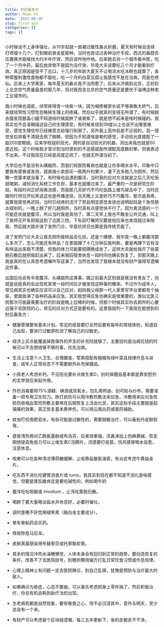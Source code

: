```yaml
---
title: 肘后备急方
author: Miao Yu
date: '2021-09-26'
slug: first-aid
categories: []
tags: []
---
```

小时候谈不上身体强壮，从10岁起就一直被过敏性鼻炎折磨，夏天有时候会连续打喷嚏十几个，打到眼前冒金星那种。当时也尝试过各种治疗手段，西式的鼻腔负压置换术能维持大约半年疗效，然后该咋地咋地。后来跑去另一个城市看中医，吃了一个月中药，最后放弃倒不是因为没疗效，毕竟大夫说要吃三个月才能看到疗效。真正原因是受不了忌口，十几岁的年龄大夏天不让喝凉水吃冰糕也就算了，各种荤腥刺激性食物都不能吃，吃一个月的白菜豆腐让我感觉不是在治病，而是在修仙。后来上大学离家，每年夏天的鼻炎竟不治而愈了。后来从济南到北京，正好赶上北京空气质量最差的那几年，但对我而言北京的空气质量还是要优于淄博这种老工业城市的。

我小时候也调皮，经常摔得青一块紫一块，因为喊疼被家长说不够勇敢太娇气，后来就经常性习惯性忽略掉生理上的疼痛，然后似乎就真的变得无所谓了。有时候脱衣服发现膝盖小腿不知道啥时候就肿了或者紫了，就是想不起来是啥时候碰的。我其实也不会准确描述自己的生理感受，有时候发烧到39度以上也说不出哪里难受，感觉生理信号已经被意志给强行削弱了。另外我上高中前是不近视的，高一感觉坐后排看不清就去佩了眼睛，但因为不知道啥是晕的感觉，手动验光直接配了一副200度眼镜。后来学校组织验光，用的是自动验光的机器，测出来我也就是50度近视。这个时候我才意识到当时感到的不适感就是所谓配高度数的晕，但我表述不出来。不过我现在已经是高度近视了，也就无所谓当初了。

大学后也不是没有头痛脑热，而我们校医院看病也就是让你多喝水水平。印象中只要我有感冒或发烧，就直接小卖部买一瓶两升的果汁，灌下去多跑几次厕所，然后睡一觉基本就没事了。有时候也会遇到腹泻，当时我的应对方法就是之后几天吃饭就喝粥，减轻消化系统工作负担，基本也就缓过来了。最严重的一次是研究生阶段，有段时间正好闹禽流感，而我那几天好巧不巧吃饭路上被鸟屎击中了，当时还跟同行师兄开玩笑说这也是传播途径。当天晚上又是好巧不巧腹泻，那次是真疼，就算我感觉再迟钝，当时已经疼的流汗了而且明显感觉发烧也说明起码是个急性肠炎级别的，一晚上跑了好几趟厕所，当时真有点感觉快不行了。因为禽流感的一个可能症状就是腹泻，所以当时我是真怕了。第二天早上我也不敢坐公共交通，叫上了我师兄开车把我送到了北医三院，下车前叮嘱师兄要是他后来也发烧就过来陪我，然后就大踏步进了发热门诊，毕竟坑师兄也算是我传统艺能了。

进了发热门诊大夫让我去厕所接样品去化验，还是个蹲便，我毕竟一晚上都腹泻那么多次了，怎么可能还有样品？在里面蹲了十几分钟后我判断，要是再蹲下去有没有样品出来我不清楚，但我的体力可能要把蹲换成坐了。这样大夫就给我开了些蒙脱石散后就把我赶出来了，后来我回宿舍休息一段时间也确实恢复了。但那天晚上我是真的在认真思考遗嘱咋写这事了，当然也发现了我根本就没有财产值得写遗嘱这件事。

出国后也会有半夜腹泻、头痛脑热这类事，跟之前最大区别就是我没有舍友了，也就是说是真的会出现死家里一段时间后才被发现这种事的概率。不过作为成年人，常见病其实也确实应该可以自己应对，起码我父母那一代人家里写字台里都有个抽屉，里面放满了各种药品来应急。其实我觉得应急也确实是很重要的，类似北医三院那次可能最需要治疗的阶段是晚上拉稀的时候，但那个时候其实你去厕所的心要远强于去医院的心，常见的应对方式还是要有的。这里我就列一下我现在能想到的肘后备急方：

- 健康管理要有基本计划。常见的疫苗要打全然后要有每年的常规体检，知道自己血型，要进行过敏原检测了解自己的过敏史。

- 经济上买点能覆盖掉医保外的开支的补充险就够了。主要目的是治病花钱的时候可以不去想钱够不够的事，优先治病。

- 生活上注意个人卫生，合理膳食，荤素搭配有粗粮有绿叶菜且规律作息与进食，成年人正常状态下不需要额外补充保健品。

- 小孩老人考虑补钙，不见阳光要补点维生素D，别的保健品基本都是靠安慰剂的玄学效应来起作用。

- 外伤消毒要用75%酒精、碘酒或双氧水，包扎用邦迪、创可贴与纱布，需要准备一把专用卫生剪刀。跌打损伤可以用冷敷热敷法来应急，冷敷用来应对急性损伤收缩血管而热敷主要用在后期恢复上活血化淤，其实这些手段主要就是起镇痛的效果，真正恢复基本靠养伤，可以用云南白药或膏药辅助。

- 蚊虫叮咬用肥皂水，有些可能是过敏性的，需要脱敏治疗，可以备些丹皮酚软膏。

- 感冒清热用对乙酰氨基酚或布洛芬，后者效果强，流鼻涕加上伪麻黄碱，恢复期想提高免疫力可以上维生素C泡腾片，流感要打疫苗，伤风感冒喝水自愈，注意休息。

- 咳嗽可以吃各种清凉薄荷糖缓解，止咳靠盐酸氨溴索，有炎症考虑牛黄益金片。

- 吃东西不消化吃健胃消食片或 tums，我其实到现在都不知道不消化是啥感觉，但要是胃反酸肯定是要吃碱性的，例如喝牛奶

- 腹泻吃吡哌酸或 Imodium ，止泻吃蒙脱石散。

- 喝醉了要大量喝淡盐水并休息好，必要时催吐。

- 调时差睡不好觉用褪黑素（脑白金主要成分）。

- 晕车晕船药店买药。

- 痔疮除痘马应龙。

- 皮肤真菌感染用布替萘芬或托萘酯软膏。

- 其余的情况冲热水澡睡懒觉，人体本身会有回归到正常的趋势，要创造恢复的条件，改善不了去医院挂号，别瞎折腾用偏方打乱日常饮食习惯或作息规律。

- 心理上精神上有问题一定去医院确诊，别自己乱猜，犹豫是预防与治疗最大的敌人。

- 如果确诊为绝症，心态不要崩，可以事先考虑把身上零件捐了，然后积极治疗，你总有机会耗到新疗法的出现。

- 生老病死都是自然现象，要有敬畏之心，但不必沉浸其中，意外与明天，至少总会有一个来。

- 有财产可以考虑留个区块链遗嘱，每三五年更新下，省的走都走不干净。
